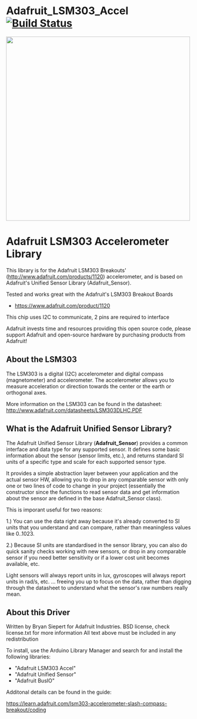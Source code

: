 Adafruit_LSM303_Accel [![Build Status](https://travis-ci.com/adafruit/Adafruit_LSM303_Accel.svg?branch=master)](https://travis-ci.com/adafruit/Adafruit_LSM303_Accel)
================

<a href="https://www.adafruit.com/product/1120"><img src="assets/board.jpg?raw=true" width="500px"></a>

# Adafruit LSM303 Accelerometer Library
This library is for the Adafruit LSM303 Breakouts' (http://www.adafruit.com/products/1120) accelerometer, and is based on Adafruit's Unified Sensor Library (Adafruit_Sensor).

Tested and works great with the Adafruit's LSM303 Breakout Boards
* https://www.adafruit.com/product/1120

This chip uses I2C to communicate, 2 pins are required to interface

Adafruit invests time and resources providing this open source code, please support Adafruit and open-source hardware by purchasing products from Adafruit!

## About the LSM303 ##

The LSM303 is a digital (I2C) accelerometer and digital compass (magnetometer) and accelerometer.  The accelerometer allows you to measure acceleration or direction towards the center or the earth or orthogonal axes.

More information on the LSM303 can be found in the datasheet: http://www.adafruit.com/datasheets/LSM303DLHC.PDF

## What is the Adafruit Unified Sensor Library? ##

The Adafruit Unified Sensor Library (**Adafruit_Sensor**) provides a common interface and data type for any supported sensor.  It defines some basic information about the sensor (sensor limits, etc.), and returns standard SI units of a specific type and scale for each supported sensor type.

It provides a simple abstraction layer between your application and the actual sensor HW, allowing you to drop in any comparable sensor with only one or two lines of code to change in your project (essentially the constructor since the functions to read sensor data and get information about the sensor are defined in the base Adafruit_Sensor class).

This is imporant useful for two reasons:

1.) You can use the data right away because it's already converted to SI units that you understand and can compare, rather than meaningless values like 0..1023.

2.) Because SI units are standardised in the sensor library, you can also do quick sanity checks working with new sensors, or drop in any comparable sensor if you need better sensitivity or if a lower cost unit becomes available, etc. 

Light sensors will always report units in lux, gyroscopes will always report units in rad/s, etc. ... freeing you up to focus on the data, rather than digging through the datasheet to understand what the sensor's raw numbers really mean.

## About this Driver ##

Written by Bryan Siepert for Adafruit Industries.
BSD license, check license.txt for more information
All text above must be included in any redistribution

To install, use the Arduino Library Manager and search for and install the following libraries:
* "Adafruit LSM303 Accel"
* "Adafruit Unified Sensor"
* "Adafruit BusIO"

Additonal details can be found in the guide:

https://learn.adafruit.com/lsm303-accelerometer-slash-compass-breakout/coding
